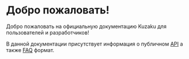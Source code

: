 # Добро пожаловать!

Добро пожаловать на официальную документацию Kuzaku для пользователей и разработчиков!

В данной документации присутствует информация о публичном [API](get-started/public-api.md) а также [FAQ](why-you-are-reading-this-l0o0o0o0o0ol/faq.md) формат.

